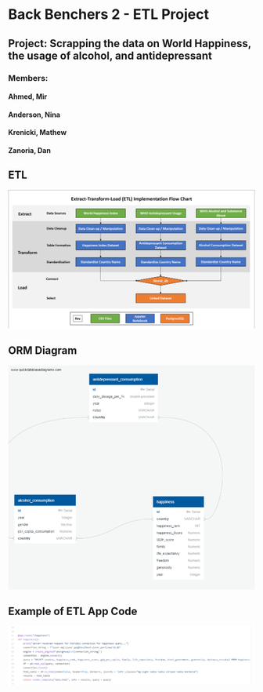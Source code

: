 # Back Benchers 2 - ETL Project

## Project: Scrapping the data on World Happiness, the usage of alcohol, and antidepressant


### Members:
#### Ahmed, Mir
#### Anderson, Nina
#### Krenicki, Mathew
#### Zanoria, Dan


## ETL
![FlowChar](images/FlowChart.png)

## ORM Diagram
![QBD](images/QuickDBD.png)

## Example of ETL App Code
![QBD](images/ETLHappexample.png)



